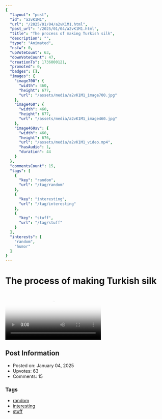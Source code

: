 ```yaml
---
{
  "layout": "post",
  "id": "a2vK1M1",
  "url": "/2025/01/04/a2vK1M1.html",
  "post_url": "/2025/01/04/a2vK1M1.html",
  "title": "The process of making Turkish silk",
  "description": "",
  "type": "Animated",
  "nsfw": 0,
  "upVoteCount": 63,
  "downVoteCount": 47,
  "creationTs": 1736000121,
  "promoted": 0,
  "badges": [],
  "images": {
    "image700": {
      "width": 460,
      "height": 677,
      "url": "/assets/media/a2vK1M1_image700.jpg"
    },
    "image460": {
      "width": 460,
      "height": 677,
      "url": "/assets/media/a2vK1M1_image460.jpg"
    },
    "image460sv": {
      "width": 460,
      "height": 676,
      "url": "/assets/media/a2vK1M1_video.mp4",
      "hasAudio": 1,
      "duration": 44
    }
  },
  "commentsCount": 15,
  "tags": [
    {
      "key": "random",
      "url": "/tag/random"
    },
    {
      "key": "interesting",
      "url": "/tag/interesting"
    },
    {
      "key": "stuff",
      "url": "/tag/stuff"
    }
  ],
  "interests": [
    "random",
    "humor"
  ]
}
---
```


# The process of making Turkish silk

<video controls playsinline loop poster="/assets/media/a2vK1M1_image460.jpg">
  <source src="/assets/media/a2vK1M1_video.mp4" type="video/mp4">
  Your browser does not support the video tag.
</video>

## Post Information

- Posted on: January 04, 2025
- Upvotes: 63
- Comments: 15

### Tags

- [random](/tag/random)
- [interesting](/tag/interesting)
- [stuff](/tag/stuff)
